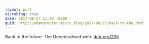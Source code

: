 ```yaml
---
layout: post
microblog: true
date: 2017-08-27 11:49 -0000
guid: http://adamprocter.micro.blog/2017/08/27/back-to-the.html
---
```

Back to the future: The Decentralised web. 
[dctr.pro/205](http://dctr.pro/205)
